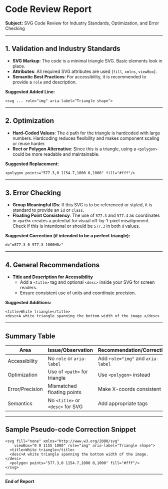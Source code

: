 # Code Review Report

**Subject:** SVG Code Review for Industry Standards, Optimization, and Error Checking

---

## 1. Validation and Industry Standards

- **SVG Markup**: The code is a minimal triangle SVG. Basic elements look in place.
- **Attributes**: All required SVG attributes are used (`fill`, `xmlns`, `viewBox`).
- **Semantic Best Practices**: For accessibility, it is recommended to provide a `role` and description.

**Suggested Added Line:**
```pseudo
<svg ... role="img" aria-label="Triangle shape">
```

---

## 2. Optimization

- **Hard-Coded Values**: The `d` path for the triangle is hardcoded with large numbers. Hardcoding reduces flexibility and makes component scaling or reuse harder.
- **Rect or Polygon Alternative**: Since this is a triangle, using a `<polygon>` could be more readable and maintainable.

**Suggested Replacement:**
```pseudo
<polygon points="577.3,0 1154.7,1000 0,1000" fill="#fff"/>
```

---

## 3. Error Checking

- **Group Meaningful IDs**: If this SVG is to be referenced or styled, it is standard to provide an `id` or `class`.
- **Floating Point Consistency**: The use of `577.3` and `577.4` as coordinates in `<path>` creates a potential for visual off-by-1-pixel misalignment. Check if this is intentional or should be `577.3` in both `d` values.

**Suggested Correction (if intended to be a perfect triangle):**
```pseudo
d="m577.3 0 577.3 1000H0z"
```

---

## 4. General Recommendations

- **Title and Description for Accessibility**
    - Add a `<title>` tag and optional `<desc>` inside your SVG for screen readers.
    - Ensure consistent use of units and coordinate precision.

**Suggested Additions:**
```pseudo
<title>White triangle</title>
<desc>A white triangle spanning the bottom width of the image.</desc>
```

---

## **Summary Table**

| Area           | Issue/Observation                       | Recommendation/Correction   |
|----------------|-----------------------------------------|-----------------------------|
| Accessibility  | No `role` or `aria-label`               | Add `role="img"` and `aria-label` |
| Optimization   | Use of `<path>` for triangle            | Use `<polygon>` instead     |
| Error/Precision| Mismatched floating points               | Make X-coords consistent    |
| Semantics      | No `<title>` or `<desc>` for SVG        | Add appropriate tags        |

---

## **Sample Pseudo-code Correction Snippet**

```pseudo
<svg fill="none" xmlns="http://www.w3.org/2000/svg" 
    viewBox="0 0 1155 1000" role="img" aria-label="Triangle shape">
  <title>White triangle</title>
  <desc>A white triangle spanning the bottom width of the image.</desc>
  <polygon points="577.3,0 1154.7,1000 0,1000" fill="#fff"/>
</svg>
```

---

**End of Report**